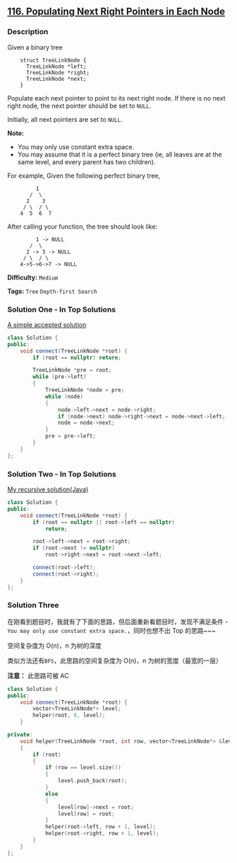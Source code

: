 ## [116. Populating Next Right Pointers in Each Node](https://leetcode.com/problems/populating-next-right-pointers-in-each-node/description/)

### Description

Given a binary tree

```
    struct TreeLinkNode {
      TreeLinkNode *left;
      TreeLinkNode *right;
      TreeLinkNode *next;
    }

```

Populate each next pointer to point to its next right node. If there is no next right node, the next pointer should be set to `NULL`.

Initially, all next pointers are set to `NULL`.

**Note:**

- You may only use constant extra space.
- You may assume that it is a perfect binary tree (ie, all leaves are at the same level, and every parent has two children).

For example,
Given the following perfect binary tree,

```
         1
       /  \
      2    3
     / \  / \
    4  5  6  7

```

After calling your function, the tree should look like:

```
         1 -> NULL
       /  \
      2 -> 3 -> NULL
     / \  / \
    4->5->6->7 -> NULL
```

**Difficulty:** `Medium`

**Tags:** `Tree` `Depth-first Search`

### Solution One - In Top Solutions

[A simple accepted solution](https://discuss.leetcode.com/topic/2202/a-simple-accepted-solution)

```c++
class Solution {
public:
    void connect(TreeLinkNode *root) {
        if (root == nullptr) return;

        TreeLinkNode *pre = root;
        while (pre->left)
        {
            TreeLinkNode *node = pre;
            while (node)
            {
                node->left->next = node->right;
                if (node->next) node->right->next = node->next->left;
                node = node->next;
            }
            pre = pre->left;
        }
    }
};
```

### Solution Two - In Top Solutions

[My recursive solution(Java)](https://discuss.leetcode.com/topic/12241/my-recursive-solution-java)

```c++
class Solution {
public:
    void connect(TreeLinkNode *root) {
        if (root == nullptr || root->left == nullptr)
            return;

        root->left->next = root->right;
        if (root->next != nullptr)
            root->right->next = root->next->left;

        connect(root->left);
        connect(root->right);
    }
};
```

### Solution Three

在刚看到题目时，我就有了下面的思路，但后面重新看题目时，发现不满足条件 - `You may only use constant extra space.`，同时也想不出 Top 的思路~~~

空间复杂度为 O(n)，n 为树的深度

类似方法还有`BFS`，此思路的空间复杂度为 O(n)，n 为树的宽度（最宽的一层）

**注意：** 此思路可被 AC

```c++
class Solution {
public:
    void connect(TreeLinkNode *root) {
        vector<TreeLinkNode*> level;
        helper(root, 0, level);
    }

private:
    void helper(TreeLinkNode *root, int row, vector<TreeLinkNode*> &level)
    {
        if (root)
        {
            if (row == level.size())
            {
                level.push_back(root);
            }
            else
            {
                level[row]->next = root;
                level[row] = root;
            }
            helper(root->left, row + 1, level);
            helper(root->right, row + 1, level);
        }
    }
};
```
